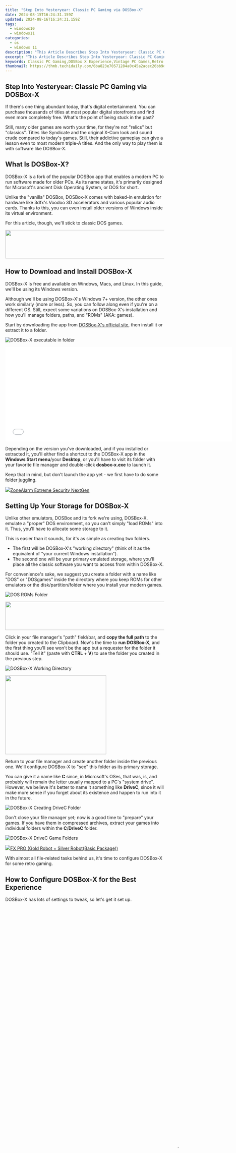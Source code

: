```yaml
---
title: "Step Into Yesteryear: Classic PC Gaming via DOSBox-X"
date: 2024-08-15T16:24:31.159Z
updated: 2024-08-16T16:24:31.159Z
tags:
  - windows10
  - windows11
categories:
  - os
  - windows 11
description: "This Article Describes Step Into Yesteryear: Classic PC Gaming via DOSBox-X"
excerpt: "This Article Describes Step Into Yesteryear: Classic PC Gaming via DOSBox-X"
keywords: Classic PC Gaming,DOSBox X Experience,Vintage PC Games,Retro Emulation Software,Digital Time Machine PC,Yesteryear Gaming Platform,Old-School Gameplay
thumbnail: https://thmb.techidaily.com/6ba823e70571284a0c45a2acec26bb9d28a4fab8bdde6a1d84cbac37f185e31d.jpg
---
```


## Step Into Yesteryear: Classic PC Gaming via DOSBox-X

 If there's one thing abundant today, that's digital entertainment. You can purchase thousands of titles at most popular digital storefronts and find even more completely free. What's the point of being stuck in the past?

 Still, many older games are worth your time, for they're not "relics" but "classics". Titles like Syndicate and the original X-Com look and sound crude compared to today's games. Still, their addictive gameplay can give a lesson even to most modern triple-A titles. And the only way to play them is with software like DOSBox-X.

## What Is DOSBox-X?

 DOSBox-X is a fork of the popular DOSBox app that enables a modern PC to run software made for older PCs. As its name states, it's primarily designed for Microsoft's ancient Disk Operating System, or DOS for short.

 Unlike the "vanilla" DOSBox, DOSBox-X comes with baked-in emulation for hardware like 3dfx's Voodoo 3D accelerators and various popular audio cards. Thanks to this, you can even install older versions of Windows inside its virtual environment.

 For this article, though, we'll stick to classic DOS games.

<!-- affiliate ads begin -->
<a href="https://arkmc.pxf.io/c/5597632/427477/5172" target="_top" id="427477"><img src="//a.impactradius-go.com/display-ad/5172-427477" border="0" alt="" width="728" height="90"/></a><img height="0" width="0" src="https://arkmc.pxf.io/i/5597632/427477/5172" style="position:absolute;visibility:hidden;" border="0" />
<!-- affiliate ads end -->
## How to Download and Install DOSBox-X

 DOSBox-X is free and available on Windows, Macs, and Linux. In this guide, we'll be using its Windows version.

 Although we'll be using DOSBox-X's Windows 7+ version, the other ones work similarly (more or less). So, you can follow along even if you're on a different OS. Still, expect some variations on DOSBox-X's installation and how you'll manage folders, paths, and "ROMs" (AKA: games).

 Start by downloading the app from [DOSBox-X's official site](https://dosbox-x.com/), then install it or extract it to a folder.

![DOSBox-X executable in folder](https://static1.makeuseofimages.com/wordpress/wp-content/uploads/2023/03/dosbox-x-executable-in-folder.jpg)
<!-- affiliate ads begin -->
<iframe id="iframe_672" src="//a.impactradius-go.com/gen-ad-code/5597632/1959812/17834/" width="720" height="300" scrolling="no" frameborder="0" marginheight="0" marginwidth="0"></iframe>
<!-- affiliate ads end -->

 Depending on the version you've downloaded, and if you installed or extracted it, you'll either find a shortcut to the DOSBox-X app in the **Windows Start menu**/your **Desktop**, or you'll have to visit its folder with your favorite file manager and double-click **dosbox-x.exe** to launch it.

 Keep that in mind, but don't launch the app yet - we first have to do some folder juggling.

<!-- affiliate ads begin -->
<a href="https://estore.zonealarm.com/order/checkout.php?PRODS=36245101&QTY=1&AFFILIATE=108875&CART=1"><img src="https://sc1.checkpoint.com/sc1/za/images/boxes/zang_box_trust.png" border="0">ZoneAlarm Extreme Security NextGen</a>
<!-- affiliate ads end -->
## Setting Up Your Storage for DOSBox-X

 Unlike other emulators, DOSBox and its fork we're using, DOSBox-X, emulate a "proper" DOS environment, so you can't simply "load ROMs" into it. Thus, you'll have to allocate some storage to it.

 This is easier than it sounds, for it's as simple as creating two folders.

* The first will be DOSBox-X's "working directory" (think of it as the equivalent of "your current Windows installation").
* The second one will be your primary emulated storage, where you'll place all the classic software you want to access from within DOSBox-X.

 For convenience's sake, we suggest you create a folder with a name like "DOS" or "DOSgames" inside the directory where you keep ROMs for other emulators or the disk/partition/folder where you install your modern games.

![DOS ROMs Folder](https://static1.makeuseofimages.com/wordpress/wp-content/uploads/2023/03/dos-roms-folder.jpg)
<!-- affiliate ads begin -->
<a href="https://vapordna.pxf.io/c/5597632/1494880/17238" target="_top" id="1494880"><img src="//a.impactradius-go.com/display-ad/17238-1494880" border="0" alt="" width="728" height="90"/></a><img height="0" width="0" src="https://imp.pxf.io/i/5597632/1494880/17238" style="position:absolute;visibility:hidden;" border="0" />
<!-- affiliate ads end -->

 Click in your file manager's "path" field/bar, and **copy the full path** to the folder you created to the Clipboard. Now's the time to **run DOSBox-X**, and the first thing you'll see won't be the app but a requester for the folder it should use. "Tell it" (paste with **CTRL** \+ **V**) to use the folder you created in the previous step.

![DOSBox-X Working Directory](https://static1.makeuseofimages.com/wordpress/wp-content/uploads/2023/03/dosbox-x-working-directory.jpg)
<!-- affiliate ads begin -->
<a href="https://zonlipartnershipprogram.pxf.io/c/5597632/1821134/17882" target="_top" id="1821134"><img src="//a.impactradius-go.com/display-ad/17882-1821134" border="0" alt="" width="320" height="250"/></a><img height="0" width="0" src="https://imp.pxf.io/i/5597632/1821134/17882" style="position:absolute;visibility:hidden;" border="0" />
<!-- affiliate ads end -->

 Return to your file manager and create another folder inside the previous one. We'll configure DOSBox-X to "see" this folder as its primary storage.

 You can give it a name like **C** since, in Microsoft's OSes, that was, is, and probably will remain the letter usually mapped to a PC's "system drive". However, we believe it's better to name it something like **DriveC**, since it will make more sense if you forget about its existence and happen to run into it in the future.

![DOSBox-X Creating DriveC Folder](https://static1.makeuseofimages.com/wordpress/wp-content/uploads/2023/03/dosbox-x-creating-drivec-folder.jpg)

 Don't close your file manager yet; now is a good time to "prepare" your games. If you have them in compressed archives, extract your games into individual folders within the **C**/**DriveC** folder.

![DOSBox-X DriveC Game Folders](https://static1.makeuseofimages.com/wordpress/wp-content/uploads/2023/03/dosbox-x-drivec-game-folders.jpg)
<!-- affiliate ads begin -->
<a href="https://secure.2checkout.com/order/checkout.php?PRODS=40085955&QTY=1&AFFILIATE=108875&CART=1"><img src="https://secure.avangate.com/images/merchant/f702defbc67edb455949f46babab0c18/products/2_logo9.png" border="0">FX PRO (Gold Robot + Silver Robot(Basic Package))</a>
<!-- affiliate ads end -->

 With almost all file-related tasks behind us, it's time to configure DOSBox-X for some retro gaming.

## How to Configure DOSBox-X for the Best Experience

 DOSBox-X has lots of settings to tweak, so let's get it set up.

<!-- affiliate ads begin -->
<span id="1793213">
					<video width="1080" height="1620" style="cursor:pointer"
           poster="//a.impactradius-go.com/display-clicktoplayimage/1793213.jpeg"
           onclick="if(!this.playClicked){this.play();this.setAttribute('controls',true);this.playClicked=true;}">
	   <source src="//a.impactradius-go.com/display-ad/19135-1793213">
	   <img src="//a.impactradius-go.com/display-clicktoplayimage/1793213.jpeg" style="border: none; height: 100%; width: 100%; object-fit: contain">
	</video>
	<div style="width:1080px;text-align:center"><a href="javascript:window.open(decodeURIComponent('https%3A%2F%2Ftinyland.pxf.io%2Fc%2F5597632%2F1793213%2F19135'), '_blank');void(0);">Click here</a></div>
</span>
<img height="0" width="0" src="https://imp.pxf.io/i/5597632/1793213/19135" style="position:absolute;visibility:hidden;" border="0" />
<!-- affiliate ads end -->
### 1\. Setting Up the Directory

 Turn your attention to DOSBox-X's window. Choose its **Configuration tool** from the **Main** menu entry (or press **F11** \+ **C** on your keyboard).

![DOSBox-X Configuration Editor Menu Entry](https://static1.makeuseofimages.com/wordpress/wp-content/uploads/2023/03/dosbox-x-configuration-editor-menu-entry.jpg)

 Instead of manually mounting the folder you created every time you run DOSBox-X, let's have it always available automatically. For that, we'll have to do some classic AutoExec.BAT editing. Thus, choose the last option in the **Configuration Tool**'s panel, **AUTOEXEC.BAT**.

![DOSBox-X Configuration Tool AutoExec BAT](https://static1.makeuseofimages.com/wordpress/wp-content/uploads/2023/03/dosbox-x-configuration-tool-autoexec-bat.jpg)

 You'll see the currently empty DOSBox-X's **AutoExec**.

 Type **mount** in the first line, press **space** once, and then type **c**, which will be the letter of your primary drive inside DOSBox-X's virtual environment. Press **space** again, and **type the full path** to the folder you've created for use as your virtual C drive.

 If you've copied its path to the **Clipboard** from your file manager, you'll find that you can't paste it, as usual, using the **CTRL** \+ **V** keyboard combination. Instead, use the **Paste Clipboard** button.

![DOSBox-X Configuration Tool Editing AutoExec](https://static1.makeuseofimages.com/wordpress/wp-content/uploads/2023/03/dosbox-x-configuration-tool-editing-autoexec.jpg)
<!-- affiliate ads begin -->
<a href="https://godlikehost.sjv.io/c/5597632/1920047/21774" target="_top" id="1920047"><img src="//a.impactradius-go.com/display-ad/21774-1920047" border="0" alt="" width="300" height="250"/></a><img height="0" width="0" src="https://imp.pxf.io/i/5597632/1920047/21774" style="position:absolute;visibility:hidden;" border="0" />
<!-- affiliate ads end -->

 Press **Enter** and type **c:** in the line underneath. That's how you "change the active drive" inside a DOS environment.

 By including this command in DOSBox-X's **AutoExec**, its virtual environment will "change" the active drive to the storage folder you've mounted in the line directly above. If you don't do that, DOSBox-X will show you its internal "Z" drive every time you launch it, and you'll have to switch to your actual storage manually.

![DOSBox-X Configuration Tool Adding Drive Letter to AutoExec](https://static1.makeuseofimages.com/wordpress/wp-content/uploads/2023/03/dosbox-x-configuration-tool-adding-drive-letter-to-autoexec.jpg)
<!-- affiliate ads begin -->
<a href="https://secure.2checkout.com/order/checkout.php?PRODS=37100474&QTY=1&AFFILIATE=108875&CART=1"><img src="https://awario.com/images/pages/index/img-platform-ui-1280@1x.avif" border="0"></a>
<!-- affiliate ads end -->

 Click **OK** to accept the changes and return to DOSBox-X's **Configuration Tool** panel. Choose **Render** to configure the way DOSBox-X shows graphics.

![DOSBox-X Configuration Tool Render Entry](https://static1.makeuseofimages.com/wordpress/wp-content/uploads/2023/03/dosbox-x-configuration-tool-render-entry.jpg)

 To learn more about all available options, click DOSBox's **Help** button.

![DOSBox-X Configuration Tool Calling For Help](https://static1.makeuseofimages.com/wordpress/wp-content/uploads/2023/03/dosbox-x-configuration-tool-calling-for-help.jpg)

 DOSBox's **Help** offers information about all its configuration options, but for now, turn your attention to those under **aspect**.

<!-- affiliate ads begin -->
<a href="https://secure.2checkout.com/order/checkout.php?PRODS=3922934&QTY=1&AFFILIATE=108875&CART=1"><img src="https://secure.avangate.com/images/merchant/4b0a0290ad7df100b77e86839989a75e/products/ripperpro.png" border="0">WonderFox DVD Ripper Pro</a>
<!-- affiliate ads end -->
### 2\. Setting Up the Aspect Ratio

 For this guide, we'll go for **true**, which keeps the original graphics' **4:3** proportions, but scales them to fit the entire display, adding black bars on the sides of the screen. Check the aspect-related information to see if you'd prefer another approach.

 Click **Close** to exit DOSBox-X's Help file.

![DOSBox-X Configuration Tool Help Aspect Info](https://static1.makeuseofimages.com/wordpress/wp-content/uploads/2023/03/dosbox-x-configuration-tool-help-aspect-info.jpg)

 Click on the button with the **three dots** on the right of the **Aspect** line, and enable the graphics aspect you'd like to use. Then, click **OK** to accept and enable the setting.

![DOSBox-X Configuration Tool Configuring Render Aspect](https://static1.makeuseofimages.com/wordpress/wp-content/uploads/2023/03/dosbox-x-configuration-tool-configuring-render-aspect.jpg)

 Click on **Save** to save all changes. On the new panel that shows up, choose **Use primary config file** and then click on **Save & Restart**.

![DOSBox-X Configuration Tool Choosing Config File and Restarting App](https://static1.makeuseofimages.com/wordpress/wp-content/uploads/2023/03/dosbox-x-configuration-tool-choosing-config-file-and-restarting-app.jpg)
<!-- affiliate ads begin -->
<a href="https://shop.incomedia.eu/order/checkout.php?PRODS=12730965&QTY=1&AFFILIATE=108875&CART=1"><img src="https://incomedia.eu/files/images/affiliates/w5/03_WBSX5_728x90_red_CTA.jpg" border="0"></a>
<!-- affiliate ads end -->

## Launching Your Retro-Favorites With DOSBox-X

 DOSBox-X is easier if you're familiar with DOS since it works precisely like a DOS-era PC. If you aren't, and interacting with your PC using commands is something new for you, it would be best to check our [beginners guide to the Windows Command Prompt](https://www.makeuseof.com/tag/a-beginners-guide-to-the-windows-command-line/).

 If that sounds like too much work for playing a handful of games, here's a quick recap of the most important commands that can get you up and running in mere minutes:

* You can see a listing of all folders on the "current level" of the storage using the command **dir**.
* You can "enter" a folder using the command **cd FolderName** (for example, **cd duke3d**).
* You can "exit" a folder and return "one level up" in your storage using the command **cd ..**.
* To find all executables in a folder, use the commands **dir \*.exe** and **dir \*.bat**.
* To launch one of those executables, **type its full filename** and press **Enter**.
* You can also use the Tab key to **auto-complete** paths and filenames. If the auto-completed one isn't what you're seeking, press **Tab** again to "cycle" through all entries matching what you've typed.

![DOSBox-X Dir Virtual C Drive](https://static1.makeuseofimages.com/wordpress/wp-content/uploads/2023/03/dosbox-x-dir-virtual-c-drive.jpg)

 Let's say you want to launch the classic shareware version of id's genre-defining Doom that you already have in your storage in a folder with the game's name.

 Type **cd doom** to "enter" the game's folder.

![DOSBox-X CD Doom](https://static1.makeuseofimages.com/wordpress/wp-content/uploads/2023/03/dosbox-x-cd-doom.jpg)

 Type **dir \*.bat** to check for any runnable batch files in the folder. You'll see two, **IAFIX.BAT** and **RUN.BAT**.

![DOSBox-X Dir Bat Doom](https://static1.makeuseofimages.com/wordpress/wp-content/uploads/2023/03/dosbox-x-dir-bat-doom.jpg)

 As you can probably guess from its name, the second one is what you need to launch the game. So, type **run.bat** and press **Enter**.

![DOSBox-X Doom Selecting Audio System](https://static1.makeuseofimages.com/wordpress/wp-content/uploads/2023/03/dosbox-x-doom-selecting-audio-system.jpg)
<!-- affiliate ads begin -->
<a href="https://appsumo.8odi.net/c/5597632/2087394/7443" target="_top" id="2087394"><img src="//a.impactradius-go.com/display-ad/7443-2087394" border="0" alt="" width="1200" height="600"/></a><img height="0" width="0" src="https://appsumo.8odi.net/i/5597632/2087394/7443" style="position:absolute;visibility:hidden;" border="0" />
<!-- affiliate ads end -->

 Like all software from that era, Doom can't auto-detect the audio system used by your (virtual) PC. DOSBox-X is configured by default to emulate a classic **SoundBlaster 16** card by Creative, so choose that entry by pressing **2**.

 Next step, enjoy blasting some demons in Doom!

![DOSBox-X Doom Running in Window](https://static1.makeuseofimages.com/wordpress/wp-content/uploads/2023/03/dosbox-x-doom-running-in-window.jpg)

 If manually juggling games in DOSBox-X seems like a hassle, maybe it would be worth checking out a front-end like Launchbox. We saw in the past how you can [import MS-DOS games into Launchbox](https://www.makeuseof.com/how-to-import-ms-dos-games-launchbox/), and after the front-end's initial setup, playing a game will be as easy as selecting it from its menu.

## DOS in a Box

 Thanks to DOSBox-X, you can have the best DOS-era computers had to offer on a window on your desktop and a collection of hundreds of the best games in a folder that will take less than 1% of your actual PC's total storage.

 Despite your PC being officially incompatible with such old software, with DOSBox-X, enjoying your retro-favorites in all their pixelated glory will be only one or two commands away!

 Still, many older games are worth your time, for they're not "relics" but "classics". Titles like Syndicate and the original X-Com look and sound crude compared to today's games. Still, their addictive gameplay can give a lesson even to most modern triple-A titles. And the only way to play them is with software like DOSBox-X.



<ins class="adsbygoogle"
      style="display:block"
      data-ad-client="ca-pub-7571918770474297"
      data-ad-slot="8358498916"
      data-ad-format="auto"
      data-full-width-responsive="true"></ins>